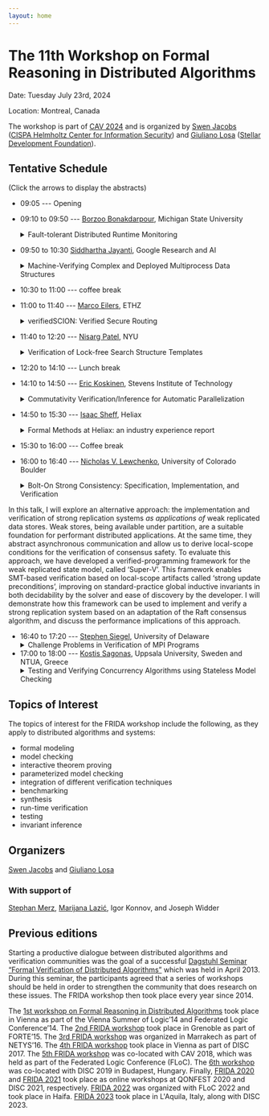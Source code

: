 ```yaml
---
layout: home
---
```


# The 11th Workshop on Formal Reasoning in Distributed Algorithms

Date: Tuesday July 23rd, 2024

Location: Montreal, Canada

The workshop is part of [CAV 2024](https://i-cav.org/2024/) and is organized by [Swen Jacobs](https://cispa.de/en/people/swen.jacobs) ([CISPA Helmholtz Center for Information Security](https://cispa.de/)) and [Giuliano Losa](https://www.losa.fr/) ([Stellar Development Foundation](https://research.stellar.org)).

## Tentative Schedule

(Click the arrows to display the abstracts)

* 09:05 --- Opening
* 09:10 to 09:50 --- [Borzoo Bonakdarpour](http://www.cse.msu.edu/~borzoo/), Michigan State University
    <details>
    <summary>Fault-tolerant Distributed Runtime Monitoring</summary>
      <br>
      <p>
      Monitoring distributed applications that do not share a global clock is highly challenging as the monitor has to potentially deal with a combinatorial enumeration at run time. We also have every reason to believe that distributed monitors are not necessarily perfect and monitors are subject to all types of faults that normal distributed processes are. In this talk, I will present our results on runtime verification of distributed systems. We make a practical assumption that the distributed system under scrutiny is augmented with a clock synchronization algorithm that guarantees bounded clock skew among all processes. Second, we do not make any assumption about the structure of the formal specification under inspection. We introduce a set of distributed monitoring algorithms by employing SMT-solving that range over discrete distributed systems such as databases to cyber-physical systems such as network of autonomous vehicles. I will also present real-world case studies and demonstrate that scalable online monitoring of distributed applications is within our reach.
      </p>
    </details>
* 09:50 to 10:30 [Siddhartha Jayanti](https://sites.google.com/view/siddhartha-jayanti/research), Google Research and AI
    <details>
    <summary>Machine-Verifying Complex and Deployed Multiprocess Data Structures</summary>
    <br>
    <p>
    I will talk about machine-verifying the correctness of concurrent data structures via the universal and complete Meta-Configurations Tracking verification method for proving linearizability. We have used this method to prove algorithms with famously complex and future-dependent linearization structures and those which have been impactfully deployed in practice. We demonstrate the simplicity and power of our method by producing proofs of linearizability for the Herlihy-Wing queue and Jayanti’s single-scanner snapshot, as well as a proof of strong linearizability of the Jayanti-Tarjan union-find object, which is deployed in Google's open-source graph mining library to enable the clustering billion-scale data. All three of these proofs are machine-verified by TLAPS (the TLA+ Proof System).
    </p>
    <p>
    Bio: Siddhartha Jayanti is a Research Scientist at Google Research, Cambridge, MA. He is an algorithmist, whose work spans distributed systems, machine learning, economics and computing, security, and verification. Siddhartha earned his Ph.D. in Computer Science with a minor in Machine Learning from MIT, where he was advised by Julian Shun. He received his Master's from MIT under the guidance of Costis Daskalakis, and his Bachelor's from Princeton, where his thesis was advised by Robert Tarjan and his research on mathematics in Sanskrit was advised by Manjul Bhargava.
    </p>
    </details>

* 10:30 to 11:00 --- coffee break

* 11:00 to 11:40 --- [Marco Eilers](https://www.pm.inf.ethz.ch/people/personal/meilers-pers.html), ETHZ
    <details>
    <summary>verifiedSCION: Verified Secure Routing</summary>
    <br>
    <p>
    SCION is a new Internet architecture that addresses many of the security vulnerabilities of today’s Internet. Its clean-slate design provides, among other properties, route control, failure isolation, and multi-path communication. The verifiedSCION project is an effort to formally verify the correctness and security of SCION. It aims to provide strong guarantees for the entire architecture, from the protocol design to its concrete implementation.
    The key step to achieving these guarantees is to formally connect a model of the entire SCION network, about which we can prove global properties, to correctness proofs of individual router implementations.
    This talk will give an overview of the verifiedSCION project and explain, in particular, how we extract specifications for individual components from a global model of a distributed system using refinement and decomposition, and how we then verify each component against its specification using deductive program verification in separation logic.
    </p>
    </details>

* 11:40 to 12:20 --- [Nisarg Patel](https://cs.nyu.edu/~nrp364/), NYU
    <details>
    <summary>Verification of Lock-free Search Structure Templates</summary>
    <br>
    <p>
    Concurrent search structures are a class of concurrent data structures that implement a key-value store. Concurrent search structures are integral components of modern software systems, yet they are notoriously difficult to design and implement. In the context of concurrency, linearizability is the accepted notion of correctness of a data structure. Verifying linearizability of concurrent search structures remains a formidable challenge due to the inherent complexity of the underlying algorithms. So far, verification of these data structures has often led to large, intricate proofs that are hard to comprehend and reuse. In this talk, we focus on lock-free concurrent search structures based on lists and skiplists. For this class of data structures, we present verification techniques that aid modularity and enable proof reuse. The resulting linearizability proofs are fully mechanized in the concurrent separation logic Iris. The proofs are modular and cover the broader design space of the underlying algorithms by parameterizing the verification over aspects such as the low-level representation of nodes and the style of data structure maintenance. As a further technical contribution, we present a mechanization of a recently proposed method for reasoning about future-dependent linearization points using hindsight arguments. The mechanization builds on Iris’ support for prophecy reasoning and user-defined ghost resources. We demonstrate that the method can help to reduce the proof effort compared to direct prophecy-based proofs.
    </p>
    </details>

* 12:20 to 14:10 --- Lunch break

* 14:10 to 14:50 --- [Eric Koskinen](https://www.erickoskinen.com/#/), Stevens Institute of Technology
    <details>
    <summary>Commutativity Verification/Inference for Automatic Parallelization</summary>
    </details>

* 14:50 to 15:30 --- [Isaac Sheff](https://isaacsheff.com/), Heliax
    <details>
    <summary>Formal Methods at Heliax: an industry experience report</summary>
    <br>
    <p>
    History is littered with examples where distributed applications suffer because the underlying infrastructure is running flawed protocols or implementations. Heliax is a public goods lab building software for running distributed systems infrastructure to increase flexibility and security of applications. This talk reviews our experiences at Heliax, in particular how we integrate formal methods into our infrastructure software design process. The talk focuses on implementation plans for Heterogeneous Paxos, a consensus algorithm with complex trust assumptions, wherein different parties make different assumptions about who can fail and how. It also explains  our motivations for using formal methods, reports on our experiences with tools (including TLA⁺, TLAPS and Isabelle/HOL), and includes a “wish-list” of features that, in our experience, would maximize the impact of a formal verification tool.
    </p>
    </details>

* 15:30 to 16:00 --- Coffee break

* 16:00 to 16:40 --- [Nicholas V. Lewchenko](https://www.octalsrc.org/research), University of Colorado Boulder
    <details>
    <summary>Bolt-On Strong Consistency: Specification, Implementation, and Verification</summary>
    <br>
    <p>
    Strongly-consistent replicated data stores are a popular foundation for many kinds of online services, but their implementations are very complex. Strong replication is not ‘available’ under network partitions, and so achieving a functional degree of fault-tolerance requires correctly implementing ‘consensus algorithms’ like Raft and Paxos. These algorithms are notoriously difficult to reason about, and many data stores implement custom variations to support unique performance tradeoffs, presenting an opportunity for automated verification tools. Unfortunately, existing tools that have been applied to distributed consensus demand too much developer effort, a problem stemming from the low-level programming model in which consensus and strong replication are implemented—asynchronous message passing—which thwarts decidable automation by exposing the details of communication and the structure of the distributed network.
    </p>
    <p>
In this talk, I will explore an alternative approach: the implementation and verification of strong replication systems *as applications of* weak replicated data stores. Weak stores, being available under partition, are a suitable foundation for performant distributed applications. At the same time, they abstract asynchronous communication and allow us to derive local-scope conditions for the verification of consensus safety. To evaluate this approach, we have developed a verified-programming framework for the weak replicated state model, called ‘Super-V’. This framework enables SMT-based verification based on local-scope artifacts called ‘strong update preconditions’, improving on standard-practice global inductive invariants in both decidability by the solver and ease of discovery by the developer. I will demonstrate how this framework can be used to implement and verify a strong replication system based on an adaptation of the Raft consensus algorithm, and discuss the performance implications of this approach.
    </p>
    </details>
* 16:40 to 17:20 --- [Stephen Siegel](https://vsl.cis.udel.edu/siegel.html), University of Delaware
    <details>
    <summary>Challenge Problems in Verification of MPI Programs</summary>
    <br>
    <p>
    MPI (Message Passing Interface) is the standard interface for writing distributed-memory parallel programs for scientific and high performance computing.   While MPI is a large library, the core functions, which suffice for expressing most algorithms, provide a simple interface with well-behaved properties, e.g., messages are never dropped and message order is preserved.  One of the main challenges in scientific computing is the mechanistic verification of programs written in C, C++, or Fortran and using MPI.   There has been some success in verifying such programs within small bounds on the number of processes, using model checking and symbolic execution techniques.  There has also been work on parameterized verification of these programs.  In this talk I will summarize MPI and show some examples of what has been accomplished so far, as well as examples for which current verification technology is insufficient.  Can ideas from distributed system verification help us solve these problems?
    </p>
    </details>
* 17:00 to 18:00 --- [Kostis Sagonas](https://www.ece.ntua.gr/en/staff/77), Uppsala University, Sweden and NTUA, Greece
    <details>
    <summary>Testing and Verifying Concurrency Algorithms using Stateless Model Checking</summary>
    </details>
<!-- * [Giuliano Losa](https://www.losa.fr), Stellar Development Foundation
    <details>
    <summary>From Federated Byzantine Agreement to 3-valued logic</summary>
    </details> -->

## Topics of Interest

The topics of interest for the FRIDA workshop include the following, as they apply to distributed algorithms and systems:

* formal modeling
* model checking
* interactive theorem proving
* parameterized model checking
* integration of different verification techniques
* benchmarking
* synthesis
* run-time verification
* testing
* invariant inference

## Organizers

[Swen Jacobs](https://cispa.de/en/people/swen.jacobs) and [Giuliano Losa](https://www.losa.fr/)

### With support of

[Stephan Merz](https://members.loria.fr/Stephan.Merz/), [Marijana Lazić](https://www.cs.cit.tum.de/tcs/personen/marijana-lazic/#c26286), Igor Konnov, and Joseph Widder

## Previous editions

Starting a productive dialogue between distributed algorithms and verification communities was the goal of a successful [Dagstuhl Seminar “Formal Verification of Distributed Algorithms”](https://www.dagstuhl.de/en/program/calendar/semhp/?semnr=13141) which was held in April 2013. During this seminar, the participants agreed that a series of workshops should be held in order to strengthen the community that does research on these issues.
The FRIDA workshop then took place every year since 2014.

The [1st workshop on Formal Reasoning in Distributed
Algorithms](https://easychair.org/smart-program/VSL2014/FRIDA-index.html) took
place in Vienna as part of the Vienna Summer of Logic’14 and Federated Logic
Conference’14. The [2nd FRIDA
workshop](http://discotec2015.inria.fr/workshops/frida-2015/) took place in
Grenoble as part of FORTE’15. The [3rd FRIDA
workshop](https://forsyte.at/events/frida2016/) was organized in Marrakech as
part of NETYS’16. The [4th FRIDA
workshop](https://forsyte.at/events/frida2017/) took place in Vienna as part of
DISC 2017. The [5th FRIDA workshop](https://forsyte.at/events/frida2018/) was
co-located with CAV 2018, which was held as part of the Federated Logic
Conference (FLoC). The [6th
workshop](https://team.inria.fr/veridis/events/frida2019/) was co-located with
DISC 2019 in Budapest, Hungary.
Finally, [FRIDA 2020](https://frida2020.galois.com/) and [FRIDA 2021](https://frida-2021.github.io) took place as online workshops at QONFEST
2020 and DISC 2021, respectively.
[FRIDA 2022](https://frida-2022.github.io) was organized with FLoC 2022 and took place in Haifa.
[FRIDA 2023](https://frida-2023.github.io) took place in L'Aquila, Italy, along with DISC 2023.
